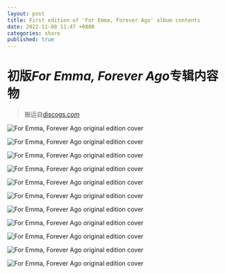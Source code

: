 ```yaml
---
layout: post
title: First edition of 'For Emma, Forever Ago' album contents
date: 2022-11-08 11:47 +0800
categories: share
published: true
---
```


# 初版*For Emma, Forever Ago*专辑内容物

> 搬运自[discogs.com](https://www.discogs.com/master/97618-Bon-Iver-For-Emma-Forever-Ago)

<img src="/assets/2022-11-08/1.png"
  alt="For Emma, Forever Ago original edition cover"
  />

<img src="/assets/2022-11-08/2.jpeg"
  alt="For Emma, Forever Ago original edition cover"
  />

<img src="/assets/2022-11-08/3.jpeg"
  alt="For Emma, Forever Ago original edition cover"
  />

<img src="/assets/2022-11-08/4.jpeg"
  alt="For Emma, Forever Ago original edition cover"
  />

<img src="/assets/2022-11-08/5.jpeg"
  alt="For Emma, Forever Ago original edition cover"
  />

<img src="/assets/2022-11-08/6.jpeg"
  alt="For Emma, Forever Ago original edition cover"
  />

<img src="/assets/2022-11-08/7.jpeg"
  alt="For Emma, Forever Ago original edition cover"
  />

<img src="/assets/2022-11-08/8.jpeg"
  alt="For Emma, Forever Ago original edition cover"
  />

<img src="/assets/2022-11-08/9.jpeg"
  alt="For Emma, Forever Ago original edition cover"
  />

<img src="/assets/2022-11-08/10.jpeg"
  alt="For Emma, Forever Ago original edition cover"
  />

<img src="/assets/2022-11-08/11.jpeg"
  alt="For Emma, Forever Ago original edition cover"
  />


